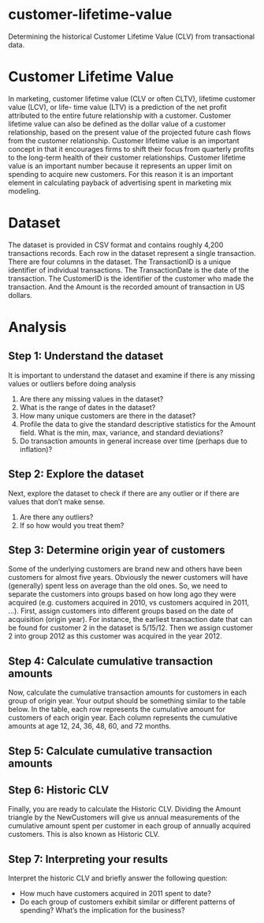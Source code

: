 # customer-lifetime-value
Determining the historical Customer Lifetime Value (CLV) from transactional data. 


# Customer Lifetime Value
In marketing, customer lifetime value (CLV or often CLTV), lifetime customer value (LCV), or life- time value (LTV) is a prediction of the net profit attributed to the entire future relationship with a customer. Customer lifetime value can also be defined as the dollar value of a customer relationship, based on the present value of the projected future cash flows from the customer relationship. Customer lifetime value is an important concept in that it encourages firms to shift their focus from quarterly profits to the long-term health of their customer relationships. Customer lifetime value is an important number because it represents an upper limit on spending to acquire new customers. For this reason it is an important element in calculating payback of advertising spent in marketing mix modeling.

# Dataset
The dataset is provided in CSV format and contains roughly 4,200 transactions records. Each row in the dataset represent a single transaction. There are four columns in the dataset. The TransactionID is a unique identifier of individual transactions. The TransactionDate is the date of the transaction. The CustomerID is the identifier of the customer who made the transaction. And the Amount is the recorded amount of transaction in US dollars.

# Analysis 

## Step 1: Understand the dataset

It is important to understand the dataset and examine if there is any missing values or outliers before doing analysis
1. Are there any missing values in the dataset?
2. What is the range of dates in the dataset?
3. How many unique customers are there in the dataset?
4. Profile the data to give the standard descriptive statistics for the Amount field. What is
the min, max, variance, and standard deviations?
5. Do transaction amounts in general increase over time (perhaps due to inflation)?

## Step 2: Explore the dataset

Next, explore the dataset to check if there are any outlier or if there are values that don’t make sense. 
1. Are there any outliers?
2. If so how would you treat them?

## Step 3: Determine origin year of customers

Some of the underlying customers are brand new and others have been customers for almost five years. Obviously the newer customers will have (generally) spent less on average than the old ones. So, we need to separate the customers into groups based on how long ago they were acquired (e.g. customers acquired in 2010, vs customers acquired in 2011, ...). First, assign customers into different groups based on the date of acquisition (origin year). For instance, the earliest transaction date that can be found for customer 2 in the dataset is 5/15/12. Then we assign customer 2 into group 2012 as this customer was acquired in the year 2012. 

## Step 4: Calculate cumulative transaction amounts
Now, calculate the cumulative transaction amounts for customers in each group of origin year. Your output should be something similar to the table below. In the table, each row represents the cumulative amount for customers of each origin year. Each column represents the cumulative amounts at age 12, 24, 36, 48, 60, and 72 months.

## Step 5: Calculate cumulative transaction amounts

## Step 6: Historic CLV

Finally, you are ready to calculate the Historic CLV. Dividing the Amount triangle by the NewCustomers will give us annual measurements of the cumulative amount spent per customer in each group of annually acquired customers. This is also known as Historic CLV. 

## Step 7: Interpreting your results
Interpret the historic CLV and briefly answer the following question: 

- How much have customers acquired in 2011 spent to date?
- Do each group of customers exhibit similar or different patterns of spending? What’s the implication for the business?
